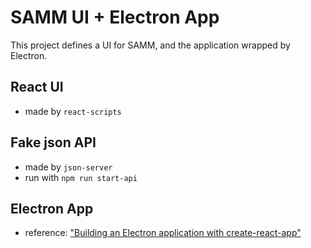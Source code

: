 # SAMM UI + Electron App
This project defines a UI for SAMM, and the application wrapped by Electron.

## React UI
- made by `react-scripts`

## Fake json API
- made by `json-server`
- run with `npm run start-api`

## Electron App
- reference: ["Building an Electron application with create-react-app"](https://www.freecodecamp.org/news/building-an-electron-application-with-create-react-app-97945861647c/)